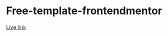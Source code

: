 # Free-template-frontendmentor
[Live link](https://uditgogoi.github.io/Free-template-frontendmentor/)
